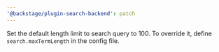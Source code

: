 ```yaml
---
'@backstage/plugin-search-backend': patch
---
```


Set the default length limit to search query to 100. To override it, define `search.maxTermLength` in the config file.
